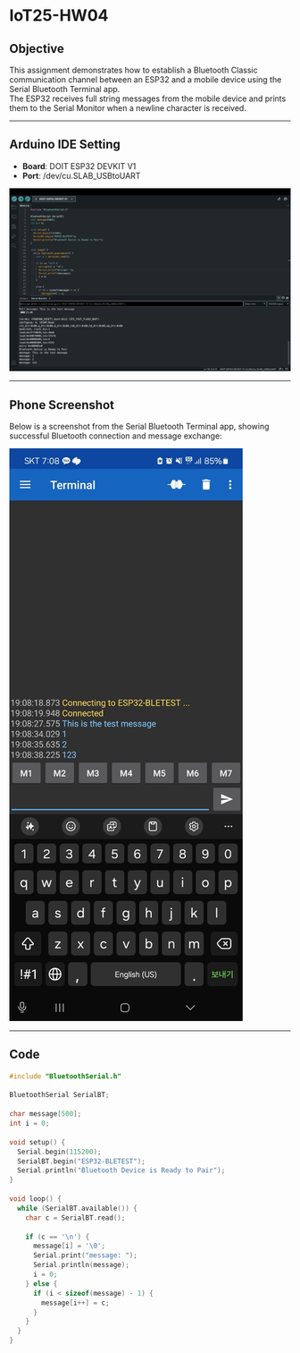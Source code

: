 # IoT25-HW04

## Objective  
This assignment demonstrates how to establish a Bluetooth Classic communication channel between an ESP32 and a mobile device using the Serial Bluetooth Terminal app.  
The ESP32 receives full string messages from the mobile device and prints them to the Serial Monitor when a newline character is received.

---

## Arduino IDE Setting  
- **Board**: DOIT ESP32 DEVKIT V1  
- **Port**: /dev/cu.SLAB_USBtoUART

![IDE Screenshot](./IoT25-HW04.png)

---

## Phone Screenshot  
Below is a screenshot from the Serial Bluetooth Terminal app, showing successful Bluetooth connection and message exchange:

![Bluetooth Terminal](./IoT25-HW04-P.png)

---

## Code

```cpp
#include "BluetoothSerial.h"

BluetoothSerial SerialBT;

char message[500];
int i = 0;

void setup() {
  Serial.begin(115200);
  SerialBT.begin("ESP32-BLETEST");
  Serial.println("Bluetooth Device is Ready to Pair");
}

void loop() {
  while (SerialBT.available()) {
    char c = SerialBT.read();

    if (c == '\n') {
      message[i] = '\0';
      Serial.print("message: ");
      Serial.println(message);
      i = 0;
    } else {
      if (i < sizeof(message) - 1) {
        message[i++] = c;
      }
    }
  }
}
